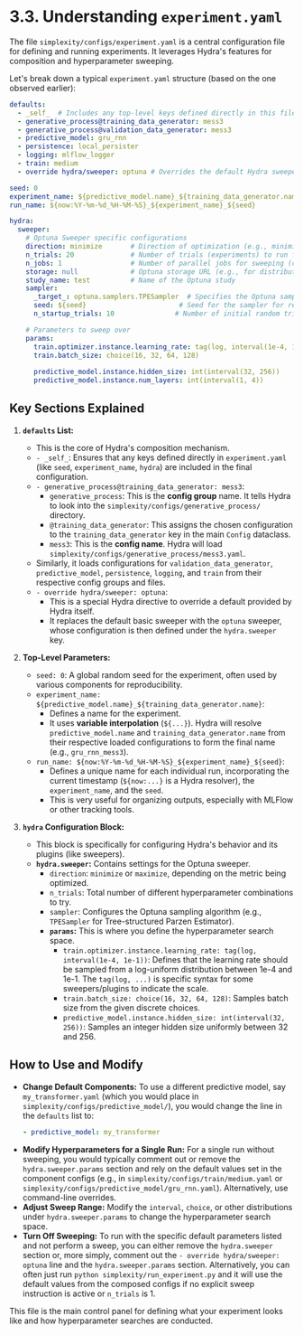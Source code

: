 # 3.3. Understanding `experiment.yaml`

The file `simplexity/configs/experiment.yaml` is a central configuration file for defining and running experiments. It leverages Hydra's features for composition and hyperparameter sweeping.

Let's break down a typical `experiment.yaml` structure (based on the one observed earlier):

```yaml
defaults:
  - _self_  # Includes any top-level keys defined directly in this file
  - generative_process@training_data_generator: mess3
  - generative_process@validation_data_generator: mess3
  - predictive_model: gru_rnn
  - persistence: local_persister
  - logging: mlflow_logger
  - train: medium
  - override hydra/sweeper: optuna # Overrides the default Hydra sweeper to use Optuna

seed: 0
experiment_name: ${predictive_model.name}_${training_data_generator.name}
run_name: ${now:%Y-%m-%d_%H-%M-%S}_${experiment_name}_${seed}

hydra:
  sweeper:
    # Optuna Sweeper specific configurations
    direction: minimize       # Direction of optimization (e.g., minimize loss)
    n_trials: 20              # Number of trials (experiments) to run for the sweep
    n_jobs: 1                 # Number of parallel jobs for sweeping (can be >1 if resources allow)
    storage: null             # Optuna storage URL (e.g., for distributed studies, null for in-memory)
    study_name: test          # Name of the Optuna study
    sampler:
      _target_: optuna.samplers.TPESampler  # Specifies the Optuna sampling algorithm
      seed: ${seed}                       # Seed for the sampler for reproducibility
      n_startup_trials: 10               # Number of initial random trials before sampler takes over

    # Parameters to sweep over
    params:
      train.optimizer.instance.learning_rate: tag(log, interval(1e-4, 1e-1))
      train.batch_size: choice(16, 32, 64, 128)
      
      predictive_model.instance.hidden_size: int(interval(32, 256))
      predictive_model.instance.num_layers: int(interval(1, 4))
```

## Key Sections Explained

1.  **`defaults` List:**
    *   This is the core of Hydra's composition mechanism.
    *   `- _self_`: Ensures that any keys defined directly in `experiment.yaml` (like `seed`, `experiment_name`, `hydra`) are included in the final configuration.
    *   `- generative_process@training_data_generator: mess3`:
        *   `generative_process`: This is the **config group** name. It tells Hydra to look into the `simplexity/configs/generative_process/` directory.
        *   `@training_data_generator`: This assigns the chosen configuration to the `training_data_generator` key in the main `Config` dataclass.
        *   `mess3`: This is the **config name**. Hydra will load `simplexity/configs/generative_process/mess3.yaml`.
    *   Similarly, it loads configurations for `validation_data_generator`, `predictive_model`, `persistence`, `logging`, and `train` from their respective config groups and files.
    *   `- override hydra/sweeper: optuna`:
        *   This is a special Hydra directive to override a default provided by Hydra itself.
        *   It replaces the default basic sweeper with the `optuna` sweeper, whose configuration is then defined under the `hydra.sweeper` key.

2.  **Top-Level Parameters:**
    *   `seed: 0`: A global random seed for the experiment, often used by various components for reproducibility.
    *   `experiment_name: ${predictive_model.name}_${training_data_generator.name}`:
        *   Defines a name for the experiment.
        *   It uses **variable interpolation** (`${...}`). Hydra will resolve `predictive_model.name` and `training_data_generator.name` from their respective loaded configurations to form the final name (e.g., `gru_rnn_mess3`).
    *   `run_name: ${now:%Y-%m-%d_%H-%M-%S}_${experiment_name}_${seed}`:
        *   Defines a unique name for each individual run, incorporating the current timestamp (`${now:...}` is a Hydra resolver), the `experiment_name`, and the `seed`.
        *   This is very useful for organizing outputs, especially with MLFlow or other tracking tools.

3.  **`hydra` Configuration Block:**
    *   This block is specifically for configuring Hydra's behavior and its plugins (like sweepers).
    *   **`hydra.sweeper`:** Contains settings for the Optuna sweeper.
        *   `direction`: `minimize` or `maximize`, depending on the metric being optimized.
        *   `n_trials`: Total number of different hyperparameter combinations to try.
        *   `sampler`: Configures the Optuna sampling algorithm (e.g., `TPESampler` for Tree-structured Parzen Estimator).
        *   **`params`:** This is where you define the hyperparameter search space.
            *   `train.optimizer.instance.learning_rate: tag(log, interval(1e-4, 1e-1))`: Defines that the learning rate should be sampled from a log-uniform distribution between 1e-4 and 1e-1. The `tag(log, ...)` is specific syntax for some sweepers/plugins to indicate the scale.
            *   `train.batch_size: choice(16, 32, 64, 128)`: Samples batch size from the given discrete choices.
            *   `predictive_model.instance.hidden_size: int(interval(32, 256))`: Samples an integer hidden size uniformly between 32 and 256.

## How to Use and Modify

*   **Change Default Components:** To use a different predictive model, say `my_transformer.yaml` (which you would place in `simplexity/configs/predictive_model/`), you would change the line in the `defaults` list to:
    ```yaml
    - predictive_model: my_transformer
    ```
*   **Modify Hyperparameters for a Single Run:** For a single run without sweeping, you would typically comment out or remove the `hydra.sweeper.params` section and rely on the default values set in the component configs (e.g., in `simplexity/configs/train/medium.yaml` or `simplexity/configs/predictive_model/gru_rnn.yaml`). Alternatively, use command-line overrides.
*   **Adjust Sweep Range:** Modify the `interval`, `choice`, or other distributions under `hydra.sweeper.params` to change the hyperparameter search space.
*   **Turn Off Sweeping:** To run with the specific default parameters listed and not perform a sweep, you can either remove the `hydra.sweeper` section or, more simply, comment out the `- override hydra/sweeper: optuna` line and the `hydra.sweeper.params` section. Alternatively, you can often just run `python simplexity/run_experiment.py` and it will use the default values from the composed configs if no explicit sweep instruction is active or `n_trials` is 1.

This file is the main control panel for defining what your experiment looks like and how hyperparameter searches are conducted. 